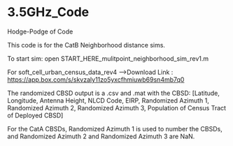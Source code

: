 # 3.5GHz_Code
Hodge-Podge of Code

This code is for the CatB Neighborhood distance sims.

To start sim: open START_HERE_mulitpoint_neighborhood_sim_rev1.m

For soft_cell_urban_census_data_rev4 -->Download Link : https://app.box.com/s/skvzaly11zo5yxcfhmiuwb69sn4mb7q0

The randomized CBSD output is a .csv and .mat with the CBSD: [Latitude, Longitude, Antenna Height, NLCD Code, EIRP, Randomized Azimuth 1, Randomized Azimuth 2, Randomized Azimuth 3, Population of Census Tract of Deployed CBSD]

For the CatA CBSDs, Randomized Azimuth 1 is used to number the CBSDs, and Randomized Azimuth 2 and Randomized Azimuth 3 are NaN.

